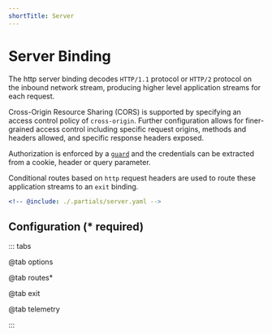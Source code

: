 ```yaml
---
shortTitle: Server
---
```


# Server Binding

The http server binding decodes `HTTP/1.1` protocol or `HTTP/2` protocol on the inbound network stream, producing higher level application streams for each request.

Cross-Origin Resource Sharing (CORS) is supported by specifying an access control policy of `cross-origin`. Further configuration allows for finer-grained access control including specific request origins, methods and headers allowed, and specific response headers exposed.

Authorization is enforced by a [`guard`](../../../config/overview.md#guards) and the credentials can be extracted from a cookie, header or query parameter.

Conditional routes based on `http` request headers are used to route these application streams to an `exit` binding.

```yaml {3}
<!-- @include: ./.partials/server.yaml -->
```

## Configuration (\* required)

::: tabs

@tab options

<!-- @include: ./.partials/server-options.md -->

@tab routes\*

<!-- @include: ./.partials/http-routes.md -->

@tab exit

<!-- @include: ../.partials/exit.md -->

@tab telemetry

<!-- @include: ../.partials/telemetry-http.md -->

:::
